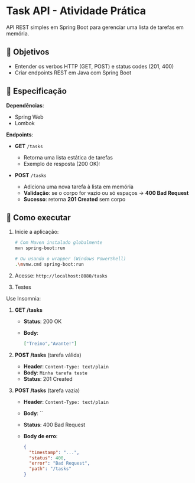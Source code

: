# Task API - Atividade Prática

API REST simples em Spring Boot para gerenciar uma lista de tarefas em memória.

## 🎯 Objetivos

* Entender os verbos HTTP (GET, POST) e status codes (201, 400)
* Criar endpoints REST em Java com Spring Boot

## 📝 Especificação

**Dependências**:

* Spring Web
* Lombok

**Endpoints**:

* **GET** `/tasks`

  * Retorna uma lista estática de tarefas
  * Exemplo de resposta (200 OK):

* **POST** `/tasks`

  * Adiciona uma nova tarefa à lista em memória
  * **Validação**: se o corpo for vazio ou só espaços → **400 Bad Request**
  * **Sucesso**: retorna **201 Created** sem corpo

## 🚀 Como executar

1. Inicie a aplicação:

   ```bash
   # Com Maven instalado globalmente
   mvn spring-boot:run

   # Ou usando o wrapper (Windows PowerShell)
   .\mvnw.cmd spring-boot:run
   ```

2. Acesse: `http://localhost:8080/tasks`

3. Testes

Use Insomnia:

1. **GET /tasks**

   * **Status**: 200 OK
   * **Body**:

     ```json
     ["Treino","Avante!"]
     ```


2. **POST /tasks** (tarefa válida)

   * **Header**: `Content-Type: text/plain`
   * **Body**: `Minha tarefa teste`
   * **Status**: 201 Created


3. **POST /tasks** (tarefa vazia)

   * **Header**: `Content-Type: text/plain`
   * **Body**: \`\`
   * **Status**: 400 Bad Request
   * **Body de erro**:

     ```json
     {
       "timestamp": "...",
       "status": 400,
       "error": "Bad Request",
       "path": "/tasks"
     }
     ```